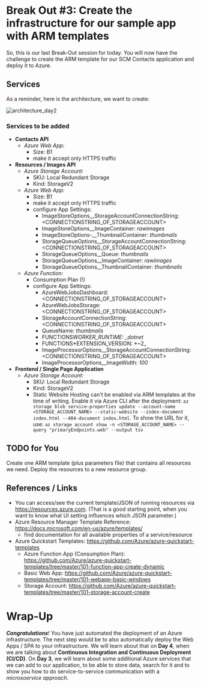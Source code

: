 # Break Out #3: Create the infrastructure for our sample app with ARM templates

So, this is our last Break-Out session for today. You will now have the challenge to create the ARM template for our SCM Contacts application and deploy it to Azure.

## Services

As a reminder, here is the architecture, we want to create:

![architecture_day2](./img/architecture_day2.png "architecture_day2")

### Services to be added

- **Contacts API**
  - _Azure Web App:_
    - Size: B1
    - make it accept only HTTPS traffic
- **Resources / Images API**
  - _Azure Storage Account:_
    - SKU: Local Redundant Storage
    - Kind: StorageV2
  - _Azure Web App:_
    - Size: B1
    - make it accept only HTTPS traffic
    - configure App Settings:
      - ImageStoreOptions\_\_StorageAccountConnectionString: <CONNECTIONSTRING_OF_STORAGEACCOUNT>
      - ImageStoreOptions\_\_ImageContainer: _rawimages_
      - ImageStoreOptions-\_\_ThumbnailContainer: _thumbnails_
      - StorageQueueOptions\_\_StorageAccountConnectionString: <CONNECTIONSTRING_OF_STORAGEACCOUNT>
      - StorageQueueOptions\_\_Queue: _thumbnails_
      - StorageQueueOptions\_\_ImageContainer: _rawimages_
      - StorageQueueOptions\_\_ThumbnailContainer: _thumbnails_
  - _Azure Function:_
    - Consumption Plan (!)
    - configure App Settings:
      - AzureWebJobsDashboard: <CONNECTIONSTRING_OF_STORAGEACCOUNT>
      - AzureWebJobsStorage: <CONNECTIONSTRING_OF_STORAGEACCOUNT>
      - StorageAccountConnectionString: <CONNECTIONSTRING_OF_STORAGEACCOUNT>
      - QueueName: _thumbnails_
      - FUNCTIONS*WORKER_RUNTIME: \_dotnet*
      - FUNCTIONS*EXTENSION_VERSION: *~2\_
      - ImageProcessorOptions\_\_StorageAccountConnectionString: <CONNECTIONSTRING_OF_STORAGEACCOUNT>
      - ImageProcessorOptions\_\_ImageWidth: _100_
- **Frontend / Single Page Application**
  - _Azure Storage Account:_
    - SKU: Local Redundant Storage
    - Kind: StorageV2
    - Static Website Hosting can't be enabled via ARM templates at the time of writing. Enable it via Azure CLI after the deployment: `az storage blob service-properties update --account-name <STORAGE_ACCOUNT_NAME> --static-website --index-document index.html --404-document index.html`. To show the URL for it, use: `az storage account show -n <STORAGE_ACCOUNT_NAME> --query "primaryEndpoints.web" --output tsv`

## TODO for You

Create one ARM template (plus parameters file) that contains all resources we need. Deploy the resources to a new resource group.

## References / Links

- You can access/see the current template/JSON of running resources via <https://resources.azure.com>. (That is a good starting point, when you want to know what UI setting influences which JSON parameter.)
- Azure Resource Manager Template Reference: <https://docs.microsoft.com/en-us/azure/templates/>
  - find documentation for all available properties of a service/resource
- Azure Quickstart Templates: <https://github.com/Azure/azure-quickstart-templates>
  - Azure Function App (Consumption Plan): <https://github.com/Azure/azure-quickstart-templates/tree/master/101-function-app-create-dynamic>
  - Basic Web App: <https://github.com/Azure/azure-quickstart-templates/tree/master/101-webapp-basic-windows>
  - Storage Account: <https://github.com/Azure/azure-quickstart-templates/tree/master/101-storage-account-create>

# Wrap-Up

**_Congratulations_**! You have just automated the deployment of an Azure infrastructure. The next step would be to also automatically deploy the Web Apps / SPA to your infrastructure. We will learn about that on **Day 4**, when we are talking about **Continuous Integration and Continuous Deployment (CI/CD)**. On **Day 3**, we will learn about some additional Azure services that we can add to our application, to be able to store data, search for it and to show you how to do service-to-service communication with a _microsoervice approach_.
